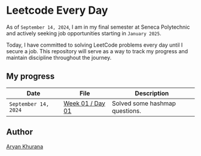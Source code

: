 # Leetcode Every Day

As of `September 14, 2024`, I am in my final semester at Seneca Polytechnic and actively seeking job opportunities starting in `January 2025`.

Today, I have committed to solving LeetCode problems every day until I secure a job. This repository will serve as a way to track my progress and maintain discipline throughout the journey.

## My progress

| Date                 | File                                    | Description                    |
| -------------------- | --------------------------------------- | ------------------------------ |
| `September 14, 2024` | [Week 01 / Day 01](./Week-001/Day01.py) | Solved some hashmap questions. |

## Author

[Aryan Khurana](https://www.github.com/AryanK1511)
